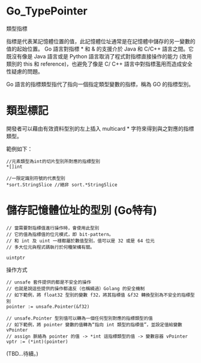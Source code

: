 # Go_TypePointer

類型指標

指標是代表某記憶體位置的值，此記憶體位址通常是在記憶體中儲存的另一變數的值的起始位置。
Go 語言對指標 * 和 & 的支援介於 Java 和 C/C++ 語言之間。它既沒有像是 Java 語言或是 Python 語言取消了程式對指標直接操作的能力 (改用類別的 this 和 reference)，也避免了像是 C/ C++ 語言中對指標濫用而造成安全性疑慮的問題。

Go 語言的指標類型指代了指向一個指定類型變數的指標，稱為 GO 的指標型別。

# 類型標記

開發者可以藉由有效資料型別的左上插入 multicard * 字符來得到與之對應的指標類型。

範例如下：

    //元素類型為int的切片型別所對應的指標型別
    *[]int
    
    //一限定識別符號的代表型別
    *sort.StringSlice //絕非 sort.*StringSlice
    
# 儲存記憶體位址的型別 (Go特有)

    // 當需要對指標值進行操作時，會使用此型別
    // 它的值為指標值的位元模式，即 bit-pattern。
    // 和 int 及 uint 一樣都屬於數值型別，值可以是 32 或是 64 位元
    // 多大位元與程式碼執行於何種架構有關。
    
    uintptr
    
 操作方式
 
    // unsafe 套件提供的都是不安全的操作
    // 也就是說這些提供的操作都違反（也稱繞過）Golang 的安全機制
    // 如下範例，將 float32 型別的變數 f32，將其指標值 &f32 轉換型別為不安全的指標型別
    pointer := unsafe.Pointer(&f32)
   
    // unsafe.Pointer 型別值可以轉為一個任何型別對應的指標類型的值
    // 如下範例，將 pointer 變數的值轉為“指向 int 類型的指標值”，並設定值給變數 vPointer
    // assign 脈絡為 pointer 的值 -> *int 這指標類型的值 -> 變數容器 vPointer
    vptr := (*int)(pointer)
   
  (TBD...待續。)
